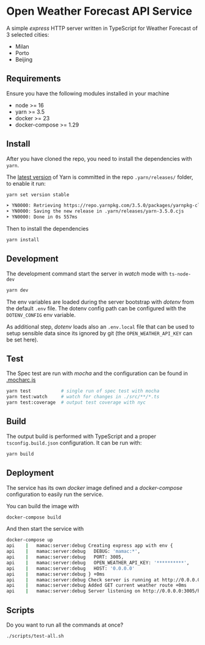 # Open Weather Forecast API Service

A simple _express_ HTTP server written in TypeScript for Weather Forecast of 3 selected cities:

- Milan
- Porto
- Beijing

## Requirements

Ensure you have the following modules installed in your machine

- node >= 16
- yarn >= 3.5
- docker >= 23
- docker-compose >= 1.29

## Install

After you have cloned the repo, you need to install the dependencies with `yarn`.

The [latest version](https://yarnpkg.com/getting-started/install#nodejs-1617-or-186) of Yarn is committed in the repo `.yarn/releases/` folder, to enable it run:

```sh
yarn set version stable

➤ YN0000: Retrieving https://repo.yarnpkg.com/3.5.0/packages/yarnpkg-cli/bin/yarn.js
➤ YN0000: Saving the new release in .yarn/releases/yarn-3.5.0.cjs
➤ YN0000: Done in 0s 557ms
```

Then to install the dependencies 
```sh
yarn install
```

## Development

The development command start the server in _watch_ mode with `ts-node-dev`

```sh
yarn dev
```

The env variables are loaded during the server bootstrap with _dotenv_ from the default `.env` file. The dotenv config path can be configured with the `DOTENV_CONFIG` env variable.

As additional step, _dotenv_ loads also an `.env.local` file that can be used to setup sensible data since its ignored by git (the `OPEN_WEATHER_API_KEY` can be set here).

## Test

The Spec test are run with _mocha_ and the configuration can be found in [.mocharc.js](./.mocharc.js)

```sh
yarn test           # single run of spec test with mocha
yarn test:watch     # watch for changes in ./src/**/*.ts
yarn test:coverage  # output test coverage with nyc
```

## Build

The output build is performed with TypeScript and a proper `tsconfig.build.json` configuration. It can be run with:

```sh
yarn build
```

## Deployment

The service has its own _docker_ image defined and a _docker-compose_ configuration to easily run the service.

You can build the image with

```sh
docker-compose build
```

And then start the service with

```sh
docker-compose up
api    |   mamac:server:debug Creating express app with env {
api    |   mamac:server:debug   DEBUG: 'mamac:*',
api    |   mamac:server:debug   PORT: 3005,
api    |   mamac:server:debug   OPEN_WEATHER_API_KEY: '**********',
api    |   mamac:server:debug   HOST: '0.0.0.0'
api    |   mamac:server:debug } +0ms
api    |   mamac:server:debug Check server is running at http://0.0.0.0:3005/healthcheck +5ms
api    |   mamac:server:debug Added GET current weather route +0ms
api    |   mamac:server:debug Server listening on http://0.0.0.0:3005/healthcheck +6ms

```

## Scripts

Do you want to run all the commands at once?

```sh
./scripts/test-all.sh
```
